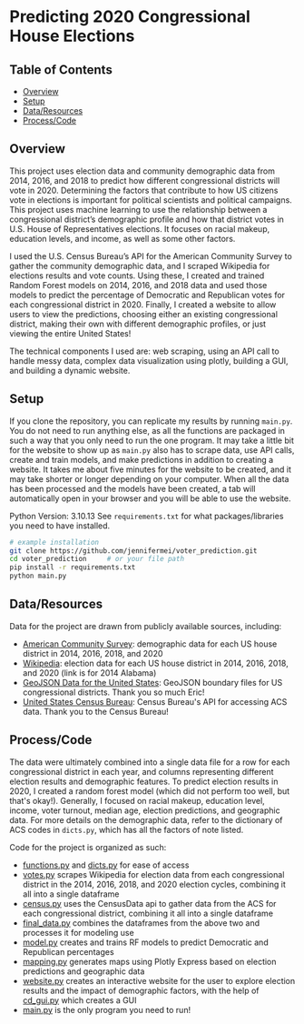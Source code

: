 # Predicting 2020 Congressional House Elections 

## Table of Contents

- [Overview](#overview)
- [Setup](#setup)
- [Data/Resources](#data/resources)
- [Process/Code](#process/code)

## Overview
This project uses election data and community demographic data from 2014, 2016, and 2018 to predict how different congressional districts will vote in 2020. Determining the factors that contribute to how US citizens vote in elections is important for political scientists and political campaigns. This project uses machine learning to use the relationship between a congressional district’s demographic profile and how that district votes in U.S. House of Representatives elections. It focuses on racial makeup, education levels, and income, as well as some other factors.

I used the U.S. Census Bureau’s API for the American Community Survey to gather the community demographic data, and I scraped Wikipedia for elections results and vote counts. Using these, I created and trained Random Forest models on 2014, 2016, and 2018 data and used those models to predict the percentage of Democratic and Republican votes for each congressional district in 2020. Finally, I created a website to allow users to view the predictions, choosing either an existing congressional district, making their own with different demographic profiles, or just viewing the entire United States!

The technical components I used are: web scraping, using an API call to handle messy data, complex data visualization using plotly, building a GUI, and building a dynamic website.


## Setup
If you clone the repository, you can replicate my results by running `main.py`. You do not need to run anything else, as all the functions are packaged in such a way that you only need to run the one program. It may take a little bit for the website to show up as `main.py` also has to scrape data, use API calls, create and train models, and make predictions in addition to creating a website. It takes me about five minutes for the website to be created, and it may take shorter or longer depending on your computer. When all the data has been processed and the models have been created, a tab will automatically open in your browser and you will be able to use the website.

Python Version: 3.10.13
See `requirements.txt` for what packages/libraries you need to have installed.

```bash
# example installation 
git clone https://github.com/jennifermei/voter_prediction.git
cd voter_prediction     # or your file path
pip install -r requirements.txt
python main.py
```

## Data/Resources
Data for the project are drawn from publicly available sources, including:
- [American Community Survey](https://www.census.gov/data/developers/data-sets/acs-5year.2014.html#list-tab-1036221584): demographic data for each US house district in 2014, 2016, 2018, and 2020
- [Wikipedia](https://en.wikipedia.org/wiki/2014_United_States_House_of_Representatives_elections_in_Alabama): election data for each US house district in 2014, 2016, 2018, and 2020 (link is for 2014 Alabama)
- [GeoJSON Data for the United States](https://eric.clst.org/tech/usgeojson/): GeoJSON boundary files for US congressional districts. Thank you so much Eric!
- [United States Census Bureau](https://www.census.gov/programs-surveys/acs/data/data-via-api.html): Census Bureau's API for accessing ACS data. Thank you to the Census Bureau!

## Process/Code
The data were ultimately combined into a single data file for a row for each congressional district in each year, and columns representing different election results and demographic features. To predict election results in 2020, I created a random forest model (which did not perform too well, but that's okay!). Generally, I focused on racial makeup, education level, income, voter turnout, median age, election predictions, and geographic data. For more details on the demographic data, refer to the dictionary of ACS codes in `dicts.py`, which has all the factors of note listed. 

Code for the project is organized as such:
- [functions.py](https://github.com/jennifermei/voter_prediction/blob/main/functions.py) and [dicts.py](https://github.com/jennifermei/voter_prediction/blob/main/dicts.py) for ease of access 
- [votes.py](https://github.com/jennifermei/voter_prediction/blob/main/votes.py) scrapes Wikipedia for election data from each congressional district in the 2014, 2016, 2018, and 2020 election cycles, combining it all into a single dataframe
- [census.py](https://github.com/jennifermei/voter_prediction/blob/main/census.py) uses the CensusData api to gather data from the ACS for each congressional district, combining it all into a single dataframe
- [final_data.py](https://github.com/jennifermei/voter_prediction/blob/main/final_data.py) combines the dataframes from the above two and processes it for modeling use
- [model.py](https://github.com/jennifermei/voter_prediction/blob/main/model.py) creates and trains RF models to predict Democratic and Republican percentages
- [mapping.py](https://github.com/jennifermei/voter_prediction/blob/main/mapping.py) generates maps using Plotly Express based on election predictions and geographic data
- [website.py](https://github.com/jennifermei/voter_prediction/blob/main/website.py) creates an interactive website for the user to explore election results and the impact of demographic factors, with the help of [cd_gui.py](https://github.com/jennifermei/voter_prediction/blob/main/cd_gui.py) which creates a GUI
- [main.py](https://github.com/jennifermei/voter_prediction/blob/main/main.py) is the only program you need to run!
